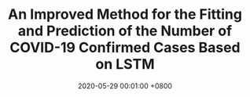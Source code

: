 ---
title: "An Improved Method for the Fitting and Prediction of the Number of COVID-19 Confirmed Cases Based on LSTM"
date: 2020-05-29 00:01:00 +0800
selected: false
pub: "Computers, Materials and Continua 64 (3) (SCI)"
pub_date: "2020"
# abstract: >-
#     This paper presents an improved method for fitting and predicting the number of COVID-19 confirmed cases using LSTM.
# cover: /assets/images/covers/cover1.jpg
authors:
    Bingjie Yan
    Jun Wang
    Zhen Zhang
    Xiangyan Tang†
    Yize Zhou
    Guopeng Zheng
    Qi Zou
    Yao Lu
    Boyi Liu
    Wenxuan Tu
    Neal Xiong 
links: 
    Paper: https://www.techscience.com/cmc/v64n3/39440/pdf 
    Bib: bib/yan2020improved.txt
---